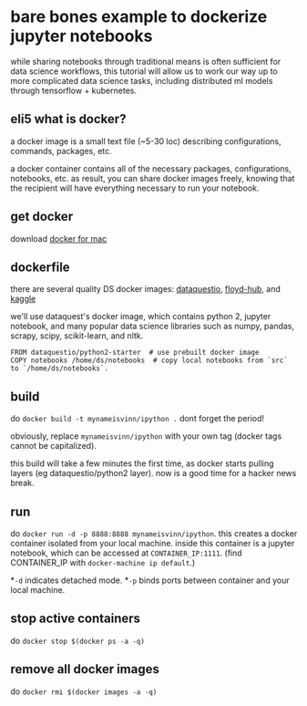 # bare bones example to dockerize jupyter notebooks
while sharing notebooks through traditional means is often sufficient for data science workflows, this tutorial will allow us to work our way up to more complicated data science tasks, including distributed ml models through tensorflow + kubernetes.

## eli5 what is docker?
a docker image is a small text file (~5-30 loc) describing configurations, commands, packages, etc.

a docker container contains all of the necessary packages, configurations, notebooks, etc. as result, you can share docker images freely, knowing that the recipient will have everything necessary to run your notebook.

## get docker
download [docker for mac](https://docs.docker.com/docker-for-mac/install/)

## dockerfile
there are several quality DS docker images: [dataquestio](https://hub.docker.com/r/dataquestio/python2-starter/), [floyd-hub](https://github.com/floydhub), and [kaggle](https://github.com/Kaggle/docker-python)

we'll use dataquest's docker image, which contains python 2, jupyter notebook, and many popular data science libraries such as numpy, pandas, scrapy, scipy, scikit-learn, and nltk.
```
FROM dataquestio/python2-starter  # use prebuilt docker image
COPY notebooks /home/ds/notebooks  # copy local notebooks from `src` to `/home/ds/notebooks`.
```


## build
do `docker build -t mynameisvinn/ipython .` dont forget the period!

obviously, replace `mynameisvinn/ipython` with your own tag (docker tags cannot be capitalized).

this build will take a few minutes the first time, as docker starts pulling layers (eg dataquestio/python2 layer). now is a good time for a hacker news break.

## run
do `docker run -d -p 8888:8888 mynameisvinn/ipython`. this creates a docker container isolated from your local machine. inside this container is a jupyter notebook, which can be accessed at `CONTAINER_IP:1111`. (find CONTAINER_IP with `docker-machine ip default`.)

*`-d` indicates detached mode.
*`-p` binds ports between container and your local machine.

## stop active containers
do `docker stop $(docker ps -a -q)`

## remove all docker images
do `docker rmi $(docker images -a -q)`
